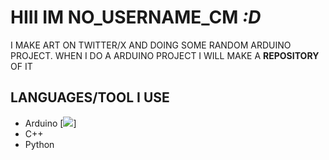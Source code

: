 # HIII IM NO_USERNAME_CM *:D*
I MAKE ART ON TWITTER/X AND DOING SOME RANDOM ARDUINO PROJECT.
WHEN I DO A ARDUINO PROJECT I WILL MAKE A **REPOSITORY** OF IT
## LANGUAGES/TOOL I USE
  - Arduino [<img src="[https://static.wikia.nocookie.net/regretevator/images/b/bc/Mach_render.png/revision/latest/scale-to-width-down/1000?cb=20240408051731]">]
  - C++ 
  - Python 
